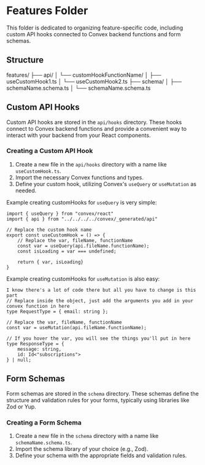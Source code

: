 # Features Folder

This folder is dedicated to organizing feature-specific code, including custom API hooks connected to Convex backend functions and form schemas.

## Structure

features/
├── api/
│ └── customHookFunctionName/
│ ├── useCustomHook1.ts
│ └── useCustomHook2.ts
├── schema/
│ ├── schemaName.schema.ts
│ └── schemaName.schema.ts


## Custom API Hooks

Custom API hooks are stored in the `api/hooks` directory. These hooks connect to Convex backend functions and provide a convenient way to interact with your backend from your React components.

### Creating a Custom API Hook

1. Create a new file in the `api/hooks` directory with a name like `useCustomHook.ts`.
2. Import the necessary Convex functions and types.
3. Define your custom hook, utilizing Convex's `useQuery` or `useMutation` as needed.

Example creating customHooks for `useQuery` is very simple:
```
import { useQuery } from "convex/react"
import { api } from "../../../../convex/_generated/api"

// Replace the custom hook name
export const useCustomHook = () => {
    // Replace the var, fileName, functionName
    const var = useQuery(api.fileName.functionName);
    const isLoading = var === undefined;

    return { var, isLoading}
}
```

Example creating customHooks for `useMutation` is also easy:
```
I know there's a lot of code there but all you have to change is this part
// Replace inside the object, just add the arguments you add in your convex function in here
type RequestType = { email: string };

// Replace the var, fileName, functionName
const var = useMutation(api.fileName.functionName);

// If you hover the var, you will see the things you'll put in here
type ResponseType = {
    message: string,
    id: Id<"subscriptions">
} | null;

```

## Form Schemas

Form schemas are stored in the `schema` directory. These schemas define the structure and validation rules for your forms, typically using libraries like Zod or Yup.

### Creating a Form Schema

1. Create a new file in the `schema` directory with a name like `schemaName.schema.ts`.
2. Import the schema library of your choice (e.g., Zod).
3. Define your schema with the appropriate fields and validation rules.


